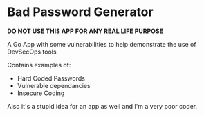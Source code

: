 # Bad Password Generator

**DO NOT USE THIS APP FOR ANY REAL LIFE PURPOSE**

A Go App with some vulnerabilities to help demonstrate the use of DevSecOps tools

Contains examples of:
- Hard Coded Passwords
- Vulnerable dependancies
- Insecure Coding

Also it's a stupid idea for an app as well and I'm a very poor coder.

